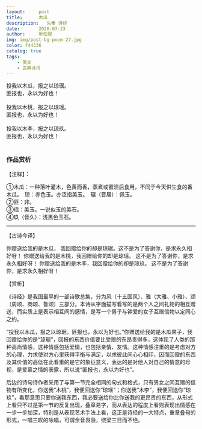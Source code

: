 ```yaml
---
layout:     post
title:      木瓜
description:   先秦 诗经
date:       2020-07-23
author:     听松阁
img: img/post-bg-poem-27.jpg
color: f44336
catalog: true
tags:
    - 美文
    - 古典诗词
---
```


投我以木瓜，报之以琼琚。<br>
匪报也，永以为好也！<br>
<br>
投我以木桃，报之以琼瑶。<br>
匪报也，永以为好也！<br>
<br>
投我以木李，报之以琼玖。<br>
匪报也，永以为好也！<br>
<br>

### 作品赏析
【注释】：

①木瓜：一种落叶灌木，色黄而香，蒸煮或蜜渍后食用，不同于今天供生食的番木瓜。　琼：赤色玉。亦泛指美玉。　琚（音居）：佩玉。<br>
②匪：非。<br>
③瑶：美玉。一说似玉的美石。<br>
④玖（音久）：浅黑色玉石。<br>

----------------------------------------------------
【古诗今译】

你赠送给我的是木瓜， 我回赠给你的却是琼琚。这不是为了答谢你，是求永久相好呀！
你赠送给我的是木桃，我回赠给你的却是琼瑶。 这不是为了答谢你，是求永久相好呀！
你赠送给我的是木李，我回赠给你的却是琼玖。 这不是为了答谢你，是求永久相好呀！



【赏析】

《诗经》是我国最早的一部诗歌总集，分为风（十五国风）、雅（大雅、小雅）、颂（周颂、商颂、鲁颂）三部分。本诗从字面描写看写的是两个人之间礼物的相互赠送，而实质上是表示相互间的感情，是写一个男子与钟爱的女子互赠信物以定同心之约。

“投我以木瓜，报之以琼琚。匪报也，永以为好也。”你赠送给我的是木瓜果子，我回赠给你的是“琼琚”，回报的东西价值要比受赠的东昂贵得多，这体现了人类的那种高尚情感，这种情感包括爱情，也包括亲情、友情。这种情感注重的是考虑对方的心理，力求使对方心里获得平衡与满足，以求彼此间心心相印，因而回赠的东西及其价值的高低在此看重的是它的象征意义，表达的是对他人对自己的情意的珍视，是爱慕之情的表露，所以说“匪报也，永以为好也”。

后边的诗句诗作者采用了与第一节完全相同的句式和格式，只有男女之间互赠的信物有所变化，你送我“木桃”，我便回送你“琼瑶”；你送我“木李”，我便回送你“琼玖”，看那意思只要你送我东西，我必要送给你比你送我的更昂贵的东西，从形式上看只不过是第一节的反复出现，叠章易字，而从表达的程度上看则表现出情感在一步一步加深，特别是从表现艺术手法上看，这正是诗经的一大特点，重章叠句的形式，一唱三叹的咏唱，可谓余音袅袅，绕梁三日而不绝。
